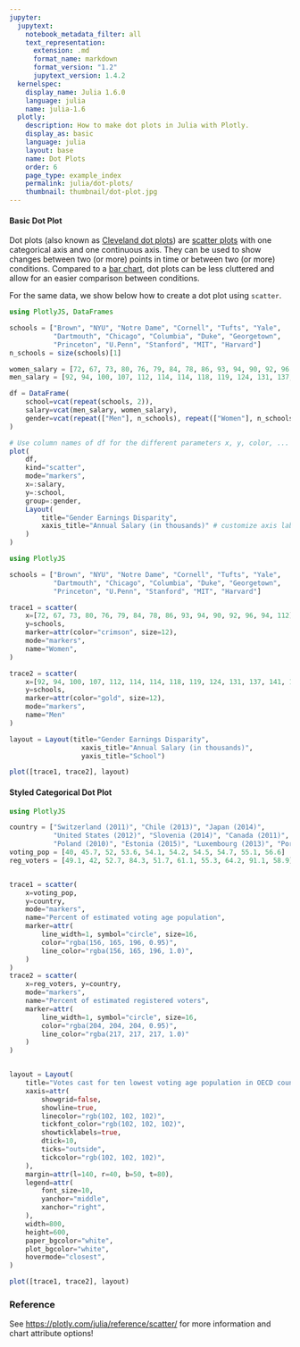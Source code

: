```yaml
---
jupyter:
  jupytext:
    notebook_metadata_filter: all
    text_representation:
      extension: .md
      format_name: markdown
      format_version: "1.2"
      jupytext_version: 1.4.2
  kernelspec:
    display_name: Julia 1.6.0
    language: julia
    name: julia-1.6
  plotly:
    description: How to make dot plots in Julia with Plotly.
    display_as: basic
    language: julia
    layout: base
    name: Dot Plots
    order: 6
    page_type: example_index
    permalink: julia/dot-plots/
    thumbnail: thumbnail/dot-plot.jpg
---
```


#### Basic Dot Plot

Dot plots (also known as [Cleveland dot plots](https://en.wikipedia.org/wiki/Dot_plot_(statistics))) are [scatter plots](https://plotly.com/julia/line-and-scatter/) with one categorical axis and one continuous axis. They can be used to show changes between two (or more) points in time or between two (or more) conditions. Compared to a [bar chart](/julia/bar-charts/), dot plots can be less cluttered and allow for an easier comparison between conditions.

For the same data, we show below how to create a dot plot using `scatter`.

```julia
using PlotlyJS, DataFrames

schools = ["Brown", "NYU", "Notre Dame", "Cornell", "Tufts", "Yale",
           "Dartmouth", "Chicago", "Columbia", "Duke", "Georgetown",
           "Princeton", "U.Penn", "Stanford", "MIT", "Harvard"]
n_schools = size(schools)[1]

women_salary = [72, 67, 73, 80, 76, 79, 84, 78, 86, 93, 94, 90, 92, 96, 94, 112]
men_salary = [92, 94, 100, 107, 112, 114, 114, 118, 119, 124, 131, 137, 141, 151, 152, 165]

df = DataFrame(
    school=vcat(repeat(schools, 2)),
    salary=vcat(men_salary, women_salary),
    gender=vcat(repeat(["Men"], n_schools), repeat(["Women"], n_schools))
)

# Use column names of df for the different parameters x, y, color, ...
plot(
    df,
    kind="scatter",
    mode="markers",
    x=:salary,
    y=:school,
    group=:gender,
    Layout(
        title="Gender Earnings Disparity",
        xaxis_title="Annual Salary (in thousands)" # customize axis label
    )
)
```

```julia
using PlotlyJS

schools = ["Brown", "NYU", "Notre Dame", "Cornell", "Tufts", "Yale",
           "Dartmouth", "Chicago", "Columbia", "Duke", "Georgetown",
           "Princeton", "U.Penn", "Stanford", "MIT", "Harvard"]

trace1 = scatter(
    x=[72, 67, 73, 80, 76, 79, 84, 78, 86, 93, 94, 90, 92, 96, 94, 112],
    y=schools,
    marker=attr(color="crimson", size=12),
    mode="markers",
    name="Women",
)

trace2 = scatter(
    x=[92, 94, 100, 107, 112, 114, 114, 118, 119, 124, 131, 137, 141, 151, 152, 165],
    y=schools,
    marker=attr(color="gold", size=12),
    mode="markers",
    name="Men"
)

layout = Layout(title="Gender Earnings Disparity",
                  xaxis_title="Annual Salary (in thousands)",
                  yaxis_title="School")

plot([trace1, trace2], layout)
```

#### Styled Categorical Dot Plot

```julia
using PlotlyJS

country = ["Switzerland (2011)", "Chile (2013)", "Japan (2014)",
           "United States (2012)", "Slovenia (2014)", "Canada (2011)",
           "Poland (2010)", "Estonia (2015)", "Luxembourg (2013)", "Portugal (2011)"]
voting_pop = [40, 45.7, 52, 53.6, 54.1, 54.2, 54.5, 54.7, 55.1, 56.6]
reg_voters = [49.1, 42, 52.7, 84.3, 51.7, 61.1, 55.3, 64.2, 91.1, 58.9]


trace1 = scatter(
    x=voting_pop,
    y=country,
    mode="markers",
    name="Percent of estimated voting age population",
    marker=attr(
        line_width=1, symbol="circle", size=16,
        color="rgba(156, 165, 196, 0.95)",
        line_color="rgba(156, 165, 196, 1.0)",
    )
)
trace2 = scatter(
    x=reg_voters, y=country,
    mode="markers",
    name="Percent of estimated registered voters",
    marker=attr(
        line_width=1, symbol="circle", size=16,
        color="rgba(204, 204, 204, 0.95)",
        line_color="rgba(217, 217, 217, 1.0)"
    )
)


layout = Layout(
    title="Votes cast for ten lowest voting age population in OECD countries",
    xaxis=attr(
        showgrid=false,
        showline=true,
        linecolor="rgb(102, 102, 102)",
        tickfont_color="rgb(102, 102, 102)",
        showticklabels=true,
        dtick=10,
        ticks="outside",
        tickcolor="rgb(102, 102, 102)",
    ),
    margin=attr(l=140, r=40, b=50, t=80),
    legend=attr(
        font_size=10,
        yanchor="middle",
        xanchor="right",
    ),
    width=800,
    height=600,
    paper_bgcolor="white",
    plot_bgcolor="white",
    hovermode="closest",
)

plot([trace1, trace2], layout)
```

### Reference

See https://plotly.com/julia/reference/scatter/ for more information and chart attribute options!
